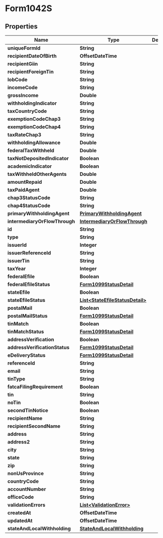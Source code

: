 

# Form1042S


## Properties

| Name | Type | Description | Notes |
|------------ | ------------- | ------------- | -------------|
|**uniqueFormId** | **String** |  |  [optional] |
|**recipientDateOfBirth** | **OffsetDateTime** |  |  [optional] |
|**recipientGiin** | **String** |  |  [optional] |
|**recipientForeignTin** | **String** |  |  [optional] |
|**lobCode** | **String** |  |  [optional] |
|**incomeCode** | **String** |  |  [optional] |
|**grossIncome** | **Double** |  |  [optional] |
|**withholdingIndicator** | **String** |  |  [optional] |
|**taxCountryCode** | **String** |  |  [optional] |
|**exemptionCodeChap3** | **String** |  |  [optional] |
|**exemptionCodeChap4** | **String** |  |  [optional] |
|**taxRateChap3** | **String** |  |  [optional] |
|**withholdingAllowance** | **Double** |  |  [optional] |
|**federalTaxWithheld** | **Double** |  |  [optional] |
|**taxNotDepositedIndicator** | **Boolean** |  |  [optional] |
|**academicIndicator** | **Boolean** |  |  [optional] |
|**taxWithheldOtherAgents** | **Double** |  |  [optional] |
|**amountRepaid** | **Double** |  |  [optional] |
|**taxPaidAgent** | **Double** |  |  [optional] |
|**chap3StatusCode** | **String** |  |  [optional] |
|**chap4StatusCode** | **String** |  |  [optional] |
|**primaryWithholdingAgent** | [**PrimaryWithholdingAgent**](PrimaryWithholdingAgent.md) |  |  [optional] |
|**intermediaryOrFlowThrough** | [**IntermediaryOrFlowThrough**](IntermediaryOrFlowThrough.md) |  |  [optional] |
|**id** | **String** |  |  [optional] |
|**type** | **String** |  |  [optional] |
|**issuerId** | **Integer** |  |  [optional] |
|**issuerReferenceId** | **String** |  |  [optional] |
|**issuerTin** | **String** |  |  [optional] |
|**taxYear** | **Integer** |  |  [optional] |
|**federalEfile** | **Boolean** |  |  [optional] |
|**federalEfileStatus** | [**Form1099StatusDetail**](Form1099StatusDetail.md) |  |  [optional] |
|**stateEfile** | **Boolean** |  |  [optional] |
|**stateEfileStatus** | [**List&lt;StateEfileStatusDetail&gt;**](StateEfileStatusDetail.md) |  |  [optional] |
|**postalMail** | **Boolean** |  |  [optional] |
|**postalMailStatus** | [**Form1099StatusDetail**](Form1099StatusDetail.md) |  |  [optional] |
|**tinMatch** | **Boolean** |  |  [optional] |
|**tinMatchStatus** | [**Form1099StatusDetail**](Form1099StatusDetail.md) |  |  [optional] |
|**addressVerification** | **Boolean** |  |  [optional] |
|**addressVerificationStatus** | [**Form1099StatusDetail**](Form1099StatusDetail.md) |  |  [optional] |
|**eDeliveryStatus** | [**Form1099StatusDetail**](Form1099StatusDetail.md) |  |  [optional] |
|**referenceId** | **String** |  |  [optional] |
|**email** | **String** |  |  [optional] |
|**tinType** | **String** |  |  [optional] |
|**fatcaFilingRequirement** | **Boolean** |  |  [optional] |
|**tin** | **String** |  |  [optional] |
|**noTin** | **Boolean** |  |  [optional] |
|**secondTinNotice** | **Boolean** |  |  [optional] |
|**recipientName** | **String** |  |  [optional] |
|**recipientSecondName** | **String** |  |  [optional] |
|**address** | **String** |  |  [optional] |
|**address2** | **String** |  |  [optional] |
|**city** | **String** |  |  [optional] |
|**state** | **String** |  |  [optional] |
|**zip** | **String** |  |  [optional] |
|**nonUsProvince** | **String** |  |  [optional] |
|**countryCode** | **String** |  |  [optional] |
|**accountNumber** | **String** |  |  [optional] |
|**officeCode** | **String** |  |  [optional] |
|**validationErrors** | [**List&lt;ValidationError&gt;**](ValidationError.md) |  |  [optional] |
|**createdAt** | **OffsetDateTime** |  |  [optional] |
|**updatedAt** | **OffsetDateTime** |  |  [optional] |
|**stateAndLocalWithholding** | [**StateAndLocalWithholding**](StateAndLocalWithholding.md) |  |  [optional] |




